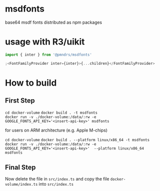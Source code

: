 # msdfonts

base64 msdf fonts distributed as npm packages

# usage with R3/uikit

```jsx
import { inter } from '@pmndrs/msdfonts'

;<FontFamilyProvider inter={inter}>{...children}</FontFamilyProvider>
```

# How to build

## First Step

`cd docker-volume`
`docker build . -t msdfonts`  
`docker run -v ./docker-volume:/data/:rw -e GOOGLE_FONTS_API_KEY='<insert-api-key>' msdfonts`

for users on ARM architecture (e.g. Apple M-chips)

`cd docker-volume`
`docker build . --platform linux/x86_64 -t msdfonts`  
`docker run -v ./docker-volume:/data/:rw -e GOOGLE_FONTS_API_KEY='<insert-api-key>'  --platform linux/x86_64 msdfonts`

## Final Step

Now delete the file in `src/index.ts` and copy the file `docker-volume/index.ts` into `src/index.ts`
